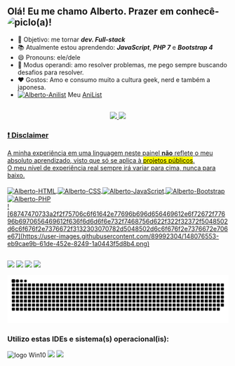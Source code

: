 <h2>Olá! Eu me chamo Alberto. Prazer em conhecê-lo(a)! <img align="left" alt="pic" height="38" style="border-radius:50px;" src="https://c.tenor.com/JUPt0-Fm0AIAAAAi/baka-neko.gif?width=676&height=676"></h2>

- 🎯 Objetivo: me tornar ***dev. Full-stack***
- 📚 Atualmente estou aprendendo: ***JavaScript***, ***PHP 7*** e ***Bootstrap 4***
- 😄 Pronouns: ele/dele
- 🧩 Modus operandi: amo resolver problemas, me pego sempre buscando desafios para resolver. 
- ❤ Gostos: Amo e consumo muito a cultura geek, nerd e também a japonesa.
- <a href="https://github.com/allbertuu"><img alt="Alberto-Anilist" height="20" width="20" src="https://img.icons8.com/?id=U68ZblEL0g5C&size=2x&color=000000"></a> Meu <a href="https://anilist.co/user/allbertuu/">AniList</a>


<br>
  
<div align="center">
  <a href="https://github.com/allbertuu">
  <img height="140em" src="https://github-readme-stats.vercel.app/api?username=allbertuu&show_icons=true&theme=nord&include_all_commits=true&count_private=true"/>
  <img height="140em" src="https://github-readme-stats.vercel.app/api/top-langs/?username=allbertuu&layout=compact&langs_count=7&theme=nord"/>
</div>
  
  <h3>❗ Disclaimer</h3>
  A minha experiência em uma linguagem neste painel <strong>não</strong> reflete o meu absoluto aprendizado, visto que só se aplica à <mark>projetos públicos</mark>. <br>O meu nível de experiência real sempre irá variar para cima, nunca para baixo.
  
  <div style="display: inline_block"><br>
  <img align="center" alt="Alberto-HTML" height="30" width="40" src="https://www.svgrepo.com/show/349402/html5.svg">
  <img align="center" alt="Alberto-CSS" height="30" width="40" src="https://www.svgrepo.com/show/349330/css3.svg">
  <img align="center" alt="Alberto-JavaScript" height="30" width="40" src="https://www.svgrepo.com/show/349419/javascript.svg">
  <img align="center" alt="Alberto-Bootstrap" height="30" width="40" src="https://getbootstrap.com.br/docs/4.1/assets/img/bootstrap-stack.png">
  <img align="center" alt="Alberto-PHP" height="20" width="40" src="https://upload.wikimedia.org/wikipedia/commons/thumb/2/27/PHP-logo.svg/1200px-PHP-logo.svg.png">
  </div>
  
<div>![68747470733a2f2f75706c6f61642e77696b696d656469612e6f72672f77696b6970656469612f636f6d6d6f6e732f7468756d622f322f32372f5048502d6c6f676f2e7376672f3132303070782d5048502d6c6f676f2e7376672e706e67](https://user-images.githubusercontent.com/89992304/148076553-eb9cae9b-61de-452e-8249-1a0443f5d8b4.png)

  
  ##
  
</div>
 <div>
  <a href="https://instagram.com/albert.vny" target="_blank"><img src="https://img.shields.io/badge/-Instagram-%23E4405F?style=for-the-badge&logo=instagram&logoColor=white" target="_blank"></a>
  <a href ="mailto:albertovinicius3@gmail.com"><img src="https://img.shields.io/badge/Gmail-D14836?style=for-the-badge&logo=gmail&logoColor=white" target="_blank"></a>
  <a href="https://www.linkedin.com/in/albertov-albuquerque/" target="_blank"><img src="https://img.shields.io/badge/-LinkedIn-%230077B5?style=for-the-badge&logo=linkedin&logoColor=white" target="_blank"></a> 
  <a href="https://open.spotify.com/user/f59bk8mb2ucak8liirg2oqx0p?si=EVsOUON7S-SzOVMnFhvtpA&utm_source=whatsapp&dl_branch=1"><img src="https://img.shields.io/badge/Spotify-1ED760?&style=for-the-badge&logo=spotify&logoColor=white" target="_blank"></a>
   
  ![Snake animation](https://github.com/allbertuu/allbertuu/blob/output/github-contribution-grid-snake.svg)
 
  </div>
  
  <div>
  <h3>Utilizo estas IDEs e sistema(s) operacional(is):</h3>
  <img alt="logo Win10" src="https://img.shields.io/badge/Windows-0078D6?style=for-the-badge&logo=windows&logoColor=white">
  <img src="https://img.shields.io/badge/VISUAL%20STUDIO%20CODE-%230077B5?style=for-the-badge&logo=visualstudiocode&logoColor=white">
  <img src="https://img.shields.io/badge/Jupyter-orange?style=for-the-badge&logo=Jupyter&logoColor=white">
  </div>
